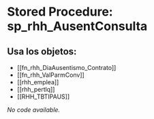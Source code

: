 # Stored Procedure: sp_rhh_AusentConsulta

## Usa los objetos:
- [[fn_rhh_DiaAusentismo_Contrato]]
- [[fn_rhh_ValParmConv]]
- [[rhh_emplea]]
- [[rhh_pertlq]]
- [[RHH_TBTIPAUS]]

*No code available.*
